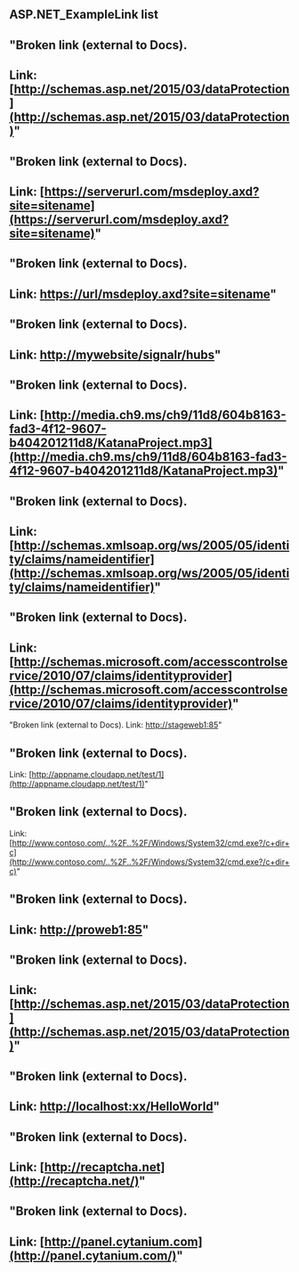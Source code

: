 ## ASP.NET_ExampleLink list

## "Broken link (external to Docs).
## Link: [http://schemas.asp.net/2015/03/dataProtection](http://schemas.asp.net/2015/03/dataProtection)"

## "Broken link (external to Docs).
##  Link: [https://serverurl.com/msdeploy.axd?site=sitename](https://serverurl.com/msdeploy.axd?site=sitename)"

## "Broken link (external to Docs).
 ## Link: [https://url/msdeploy.axd?site=sitename](https://url/msdeploy.axd?site=sitename)"

## "Broken link (external to Docs).
##  Link: [http://mywebsite/signalr/hubs](http://mywebsite/signalr/hubs)"

## "Broken link (external to Docs).
 ## Link: [http://media.ch9.ms/ch9/11d8/604b8163-fad3-4f12-9607-b404201211d8/KatanaProject.mp3](http://media.ch9.ms/ch9/11d8/604b8163-fad3-4f12-9607-b404201211d8/KatanaProject.mp3)"

## "Broken link (external to Docs).
##  Link: [http://schemas.xmlsoap.org/ws/2005/05/identity/claims/nameidentifier](http://schemas.xmlsoap.org/ws/2005/05/identity/claims/nameidentifier)"

## "Broken link (external to Docs).
##  Link: [http://schemas.microsoft.com/accesscontrolservice/2010/07/claims/identityprovider](http://schemas.microsoft.com/accesscontrolservice/2010/07/claims/identityprovider)"

"Broken link (external to Docs).
 Link: [http://stageweb1:85](http://stageweb1:85/)"

## "Broken link (external to Docs).
 Link: [http://appname.cloudapp.net/test/1](http://appname.cloudapp.net/test/1)"

## "Broken link (external to Docs).
 Link: [http://www.contoso.com/..%2F..%2F/Windows/System32/cmd.exe?/c+dir+c](http://www.contoso.com/..%2F..%2F/Windows/System32/cmd.exe?/c+dir+c)"

## "Broken link (external to Docs).
 ## Link: [http://proweb1:85](http://proweb1:85/)"

## "Broken link (external to Docs).
##  Link: [http://schemas.asp.net/2015/03/dataProtection](http://schemas.asp.net/2015/03/dataProtection)"

## "Broken link (external to Docs).
 ## Link: [http://localhost:xx/HelloWorld](http://localhostxx/)"

## "Broken link (external to Docs).
##  Link: [http://recaptcha.net](http://recaptcha.net/)"

## "Broken link (external to Docs).
## Link: [http://panel.cytanium.com](http://panel.cytanium.com/)"
